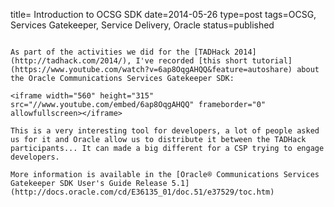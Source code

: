title= Introduction to OCSG SDK
date=2014-05-26
type=post
tags=OCSG, Services Gatekeeper, Service Delivery, Oracle
status=published
~~~~~~

As part of the activities we did for the [TADHack 2014](http://tadhack.com/2014/), I've recorded [this short tutorial](https://www.youtube.com/watch?v=6ap8OqgAHQQ&feature=autoshare) about the Oracle Communications Services Gatekeeper SDK:

<iframe width="560" height="315" src="//www.youtube.com/embed/6ap8OqgAHQQ" frameborder="0" allowfullscreen></iframe>

This is a very interesting tool for developers, a lot of people asked us for it and Oracle allow us to distribute it between the TADHack participants... It can made a big different for a CSP trying to engage developers.

More information is available in the [Oracle® Communications Services Gatekeeper SDK User's Guide Release 5.1](http://docs.oracle.com/cd/E36135_01/doc.51/e37529/toc.htm)
